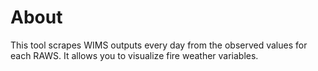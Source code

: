 # About

This tool scrapes WIMS outputs every day from the observed values for each RAWS. It allows you to visualize fire weather variables.

